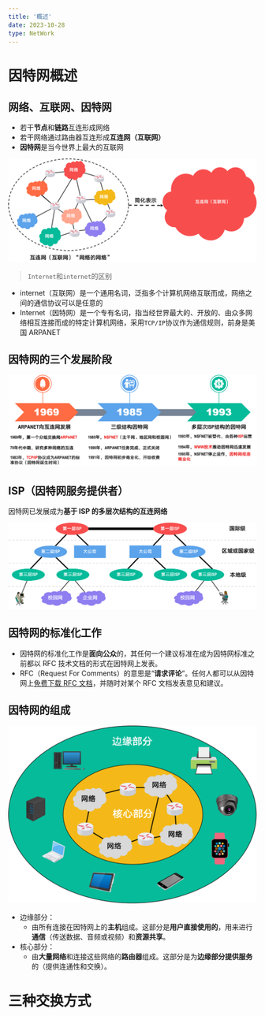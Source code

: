 ```yaml
---
title: '概述'
date: 2023-10-28
type: NetWork
---
```


# 因特网概述

## 网络、互联网、因特网

- 若干**节点**和**链路**互连形成网络
- 若干网络通过路由器互连形成**互连网（互联网）**
- **因特网**是当今世界上最大的互联网

![因特网概述](/public/images/network/01/1-1-1.png)

> `Internet`和`internet`的区别

- internet（互联网）是一个通用名词，泛指多个计算机网络互联而成，网络之间的通信协议可以是任意的
- Internet（因特网）是一个专有名词，指当经世界最大的、开放的、由众多网络相互连接而成的特定计算机网络，采用`TCP/IP`协议作为通信规则，前身是美国 ARPANET

## 因特网的三个发展阶段

![因特网概述](/public/images/network/01/1-1-2.png)

## ISP（因特网服务提供者）

因特网已发展成为**基于 ISP 的多层次结构的互连网络**

![因特网概述](/public/images/network/01/1-1-3.png)

## 因特网的标准化工作

- 因特网的标准化工作是**面向公众**的，其任何一个建议标准在成为因特网标准之前都以 RFC 技术文档的形式在因特网上发表。
- RFC（Request For Comments）的意思是“**请求评论**”。任何人都可以从因特网上[免费下载 RFC 文档](http://www.ietf.org/rfc.html)，并随时对某个 RFC 文档发表意见和建议。

## 因特网的组成

![因特网概述](/public/images/network/01/1-1-4.png)

- 边缘部分：
  - 由所有连接在因特网上的**主机**组成。这部分是**用户直接使用的**，用来进行**通信**（传送数据、音频或视频）和**资源共享**。
- 核心部分：
  - 由**大量网络**和连接这些网络的**路由器**组成。这部分是为**边缘部分提供服务**的（提供连通性和交换）。

# 三种交换方式
